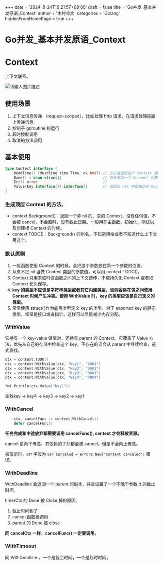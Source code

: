 +++
date = '2024-8-24T16:21:57+08:00'
draft = false
title = 'Go并发_基本并发原语_Context'
author = '木村凉太'
categories = 'Golang'
hiddenFromHomePage = true 
+++


# Go并发_基本并发原语_Context

# Context

上下文联系。

![请输入图片描述](http://mucunliangtai.com/usr/uploads/2024/08/2611943546.jpg)

## 使用场景

1. 上下文信息传递 （request-scoped），比如处理 http 请求、在请求处理链路上传递信息
2. 控制子 goroutine 的运行
3. 超时控制调用
4. 取消的方法调用

## 基本使用

```go
type Context interface {
	Deadline() (deadline time.Time, ok bool) // 方法会返回这个 Context 被取消的截止日期。如果没有设置截止日期，ok 的值是 false。
	Done() <-chan struct{}                   // 方法返回一个 Channel 对象。在 Context 被取消时，此 Channel 会被 close，如果没被取消，可能会返回 nil。
	Err() error                              //
	Value(key interface{}) interface{}       // 返回此 ctx 中和指定的 key 相关联的 value。
}

```

### 生成顶层 Context 的方法、

* context.Background()：返回一个非 nil 的、空的 Context，没有任何值，不会被 cancel，不会超时，没有截止日期。一般用在主函数、初始化、测试以及创建根 Context 的时候。
* context.TODO()：Background() 的别名，不知道用啥或者不知道什么上下文用这个。

### 默认原则

1. 一般函数使用 Context 的时候，会把这个参数放在第一个参数的位置。
2. 从来不把 nil 当做 Context 类型的参数值，可以用 context.TODO()。
3. Context 只用来临时做函数之间的上下文透传，不能持久化 Context 或者把 Context 长久保存。
4. **key 的类型不应该是字符串类型或者其它内建类型，否则容易在包之间使用 Context 时候产生冲突。使用 WithValue 时，key 的类型应该是自己定义的类型。**
5. 常常使用 struct{}作为底层类型定义 key 的类型。对于 exported key 的静态类型，常常是接口或者指针。这样可以尽量减少内存分配。

### WithValue

它持有一个 key-value 键值对，还持有 parent 的 Context。它覆盖了 Value 方法，优先从自己的存储中检查这个 key，不存在的话会从 parent 中继续检查，链式查找。

```go
ctx = context.TODO()
ctx = context.WithValue(ctx, "key1", "0001")
ctx = context.WithValue(ctx, "key2", "0001")
ctx = context.WithValue(ctx, "key3", "0001")
ctx = context.WithValue(ctx, "key4", "0004")

fmt.Println(ctx.Value("key1"))
```

查找key -> key4 -> key3 -> key2 -> key1

### WithCancel

```go
	ctx, cancelFunc := context.WithCancel()
	defer cancelFunc()
```

**任务完成和中途放弃都需要调用 cancelFunc(), context 才会释放资源。**

cancel 是向下传递，其依赖的子孙都会被 cancel，但是不会向上传递。

被取消时，err 字段为 `var Canceled = errors.New("context canceled")` 错误。

### WithDeadline

WithDeadline 会返回一个 parent 的副本，并且设置了一个不晚于参数 d 的截止时间。

timerCtx 的 Done 被 Close 掉的原因。

1. 截止时间到了
2. cancel 函数被调用
3. parent 的 Done 被 close

**同 cancelCtx 一样，cancelFunc() 一定要调用。**

### WithTimeout

同 WithDeadline ，一个是截至时间，一个是超时时间。